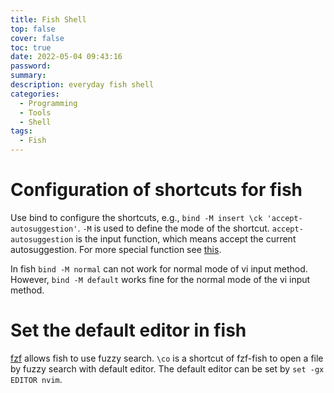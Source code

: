 ```yaml
---
title: Fish Shell
top: false
cover: false
toc: true
date: 2022-05-04 09:43:16
password:
summary:
description: everyday fish shell
categories:
  - Programming
  - Tools
  - Shell
tags:
  - Fish
---
```


# Configuration of shortcuts for fish

Use bind to configure the shortcuts, e.g.,
`bind -M insert \ck 'accept-autosuggestion'`. `-M` is used to define the mode of
the shortcut. `accept-autosuggestion` is the input function, which means accept
the current autosuggestion. For more special function see
[this](https://fishshell.com/docs/current/cmds/bind.html).

In fish `bind -M normal` can not work for normal mode of vi input method.
However, `bind -M default` works fine for the normal mode of the vi input
method.

# Set the default editor in fish

[fzf](https://github.com/jethrokuan/fzf) allows fish to use fuzzy search. `\co`
is a shortcut of fzf-fish to open a file by fuzzy search with default editor.
The default editor can be set by `set -gx EDITOR nvim`.
